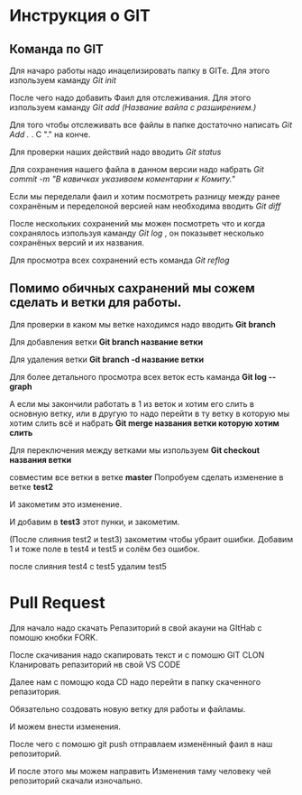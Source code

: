 # Инструкция о GIT #

## Команда по GIT ##

Для начаро работы надо инацелизировать папку в GITе.  Для этого изпользуем каманду  *Git init*

После чего надо добавить Фаил для отслеживания. Для этого изпользуем каманду *Git add (Название вайла с разширением.)*

Для того чтобы отслеживать все файлы в папке достаточно написать *Git Add .*  . С "." на конче. 

Для проверки наших действий надо вводить *Git status*

Для сохранения нашего файла в данном версии надо набрать *Git commit -m "В кавичках указиваем коментарии к Комиту."*

Если мы переделали фаил и хотим посмотреть разницу между ранее сохранёным и переделоной версией нам необходима вводить *Git diff*

После нескольких сохранений мы можен посмотреть что и когда сохранялось изпользуя каманду *Git log* , он показывет несколько сохранёных версий и их названия. 

Для просмотра всех сохранений есть команда *Git reflog*

## Помимо обичных сахранений мы сожем сделать и ветки для работы. ## 

Для проверки в каком мы ветке находимся надо вводить **Git branch**

Для добавления ветки **Git branch название ветки**

Для удаления ветки **Git branch -d название ветки**

Для более детального просмотра всех веток есть каманда **Git log --graph**

А если мы закончили работать в 1 из веток и хотим его слить в основную ветку, или в другую то надо перейти в ту ветку в которую мы хотим слить всё и набрать **Git merge названия ветки которую хотим слить**

Для переключения между ветками мы изпользуем **Git checkout названия ветки**

совместим все ветки в ветке **master**
Попробуем сделать изменение в ветке **test2**

И закометим это изменение. 

И добавим в **test3** этот пунки, и закометим. 

(После слияния test2 и test3) закометим чтобы убраит ошибки.
Добавим 1 и тоже поле в test4 и test5 и солём без ошибок. 

после слияния test4 с test5 удалим test5


# Pull Request #

Для начало надо скачать Репазиторий в свой акауни на GItHab с помошю кнобки FORK. 

После скачивания надо скапировать текст и с помошю GIT CLON Кланировать репазиторий нв свой VS CODE

Далее нам с помощю кода CD надо перейти в папку скаченного репазитория.

Обязательно создовать новую ветку для работы и файламы. 

И можем внести изменения. 

После чего с помошю git push отправлаем изменённый фаил в наш репозиторий. 

И после этого мы можем направить Изменения таму человеку чей репозиторий скачали изночально. 